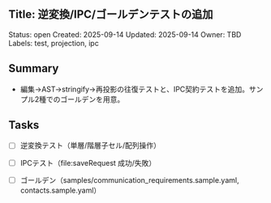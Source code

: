## Title: 逆変換/IPC/ゴールデンテストの追加

Status: open
Created: 2025-09-14
Updated: 2025-09-14
Owner: TBD
Labels: test, projection, ipc

## Summary
- 編集→AST→stringify→再投影の往復テストと、IPC契約テストを追加。サンプル2種でのゴールデンを用意。

## Tasks
- [ ] 逆変換テスト（単層/階層子セル/配列操作）
- [ ] IPCテスト（file:saveRequest 成功/失敗）
- [ ] ゴールデン（samples/communication_requirements.sample.yaml, contacts.sample.yaml）

